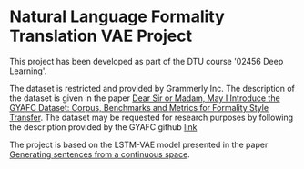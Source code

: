 ﻿# Natural Language Formality Translation VAE Project
 
 This project has been developed as part of the DTU course '02456 Deep Learning'. 
 
 The dataset is restricted and provided by Grammerly Inc. The description of the dataset is given in the paper [Dear Sir or Madam, May I Introduce the GYAFC Dataset:
Corpus, Benchmarks and Metrics for Formality Style Transfer](https://www.cs.rochester.edu/~tetreaul/style-transfer-naacl-final.pdf). The dataset may be requested for research purposes by following the description provided by the GYAFC github [link](https://github.com/raosudha89/GYAFC-corpus)

 The project is based on the LSTM-VAE model presented in the paper [Generating sentences from a continuous space](https://arxiv.org/pdf/1511.06349.pdf).
